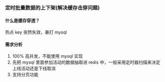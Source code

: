 ### 定时批量数据的上下架(解决缓存击穿问题)

#### 什么是缓存穿透？

热点 key 突然失效，暴打 mysql


#### 需求分析

1. 100% 高并发，不能使用 mysql 实现
2. 先把 mysql 里面参加活动的数据抽取进 redis 中，一般采用定时器扫描来决定上线活动还是下线取消
3. 支持分页功能




